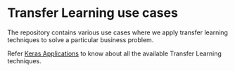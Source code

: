 # Transfer Learning use cases

The repository contains various use cases where we apply transfer learning techniques to solve a particular business problem.

Refer [Keras Applications](https://keras.io/api/applications/) to know about all the available Transfer Learning techniques.
